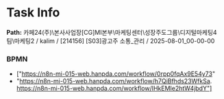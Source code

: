 # Task Info

**Path:** 카페24(주)\본사사업장\[CG]MI본부\마케팅센터\성장주도그룹\디지털마케팅4팀\마케팅2 / kalim / [214156] [S03]광고주 소통_관리 / 2025-08-01_00-00-00

### BPMN
- ["https://n8n-mi-015-web.hanpda.com/workflow/0rpp0fqAx9E54y73"
- "https://n8n-mi-015-web.hanpda.com/workflow/h7QiBfhds23WfkSa. https://n8n-mi-015-web.hanpda.com/workflow/IHkEMIe2htW4jbdY"]


